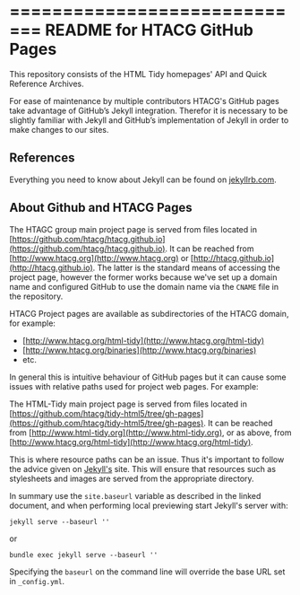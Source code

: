 =============================
README for HTACG GitHub Pages
=============================

This repository consists of the HTML Tidy homepages' API and Quick Reference Archives.

For ease of maintenance by multiple contributors HTACG's GitHub pages take advantage of
GitHub’s Jekyll integration. Therefor it is necessary to be slightly familiar with Jekyll
and GitHub’s implementation of Jekyll in order to make changes to our sites.


References
----------

Everything you need to know about Jekyll can be found on
[jekyllrb.com](http://jekyllrb.com).


About Github and HTACG Pages
----------------------------

The HTAGC group main project page is served from files located in
[https://github.com/htacg/htacg.github.io](https://github.com/htacg/htacg.github.io). It
can be reached from [http://www.htacg.org](http://www.htacg.org) or 
[http://htacg.github.io](http://htacg.github.io). The latter is the standard means of
accessing the project page, however the former works because we've set up a domain name
and configured GitHub to use the domain name via the `CNAME` file in the repository.

HTACG Project pages are available as subdirectories of the HTACG domain, for example:

- [http://www.htacg.org/html-tidy](http://www.htacg.org/html-tidy)
- [http://www.htacg.org/binaries](http://www.htacg.org/binaries)
- etc.

In general this is intuitive behaviour of GitHub pages but it can cause some issues with
relative paths used for project web pages. For example:

The HTML-Tidy main project page is served from files located in
[https://github.com/htacg/tidy-html5/tree/gh-pages](https://github.com/htacg/tidy-html5/tree/gh-pages).
It can be reached from [http://www.html-tidy.org](http://www.html-tidy.org), or as above,
from [http://www.htacg.org/html-tidy](http://www.htacg.org/html-tidy).

This is where resource paths can be an issue. Thus it's important to follow the advice
given on [Jekyll's](http://jekyllrb.com/docs/github-pages/#project-page-url-structure)
site. This will ensure that resources such as stylesheets and images are served from the
appropriate directory.

In summary use the `site.baseurl` variable as described in the linked document, and when
performing local previewing start Jekyll's server with:

~~~
jekyll serve --baseurl ''
~~~

or

~~~
bundle exec jekyll serve --baseurl ''
~~~

Specifying the `baseurl` on the command line will override the base URL set in
`_config.yml`.


